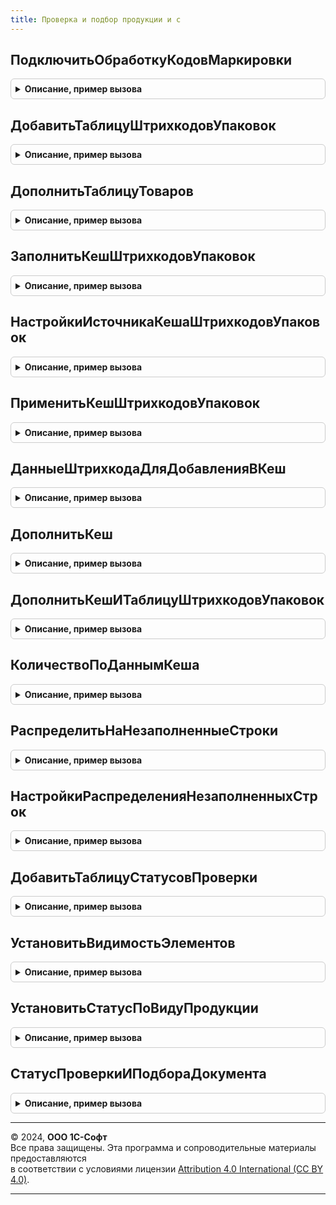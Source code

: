 ```yaml
---
title: Проверка и подбор продукции и с
---
```



## ПодключитьОбработкуКодовМаркировки
<details style="margin: 1em 0; padding: 0.5em; border: 1px solid #ccc; border-radius: 6px;">

<summary style="font-weight: bold; cursor: pointer;">Описание, пример вызова</summary>

```bsl

Процедура ПодключитьОбработкуКодовМаркировки(Форма, ЕстьТабличнаяЧастьШтрихкодыУпаковок=Истина, ДополнительныеКлючиШтрихкодовУпаковок = "") Экспорт
```

Пример вызова
```bsl
ПроверкаИПодборПродукцииИС.ПодключитьОбработкуКодовМаркировки(Форма, ЕстьТабличнаяЧастьШтрихкодыУпаковок, ДополнительныеКлючиШтрихкодовУпаковок);
```
</details>

## ДобавитьТаблицуШтрихкодовУпаковок
<details style="margin: 1em 0; padding: 0.5em; border: 1px solid #ccc; border-radius: 6px;">

<summary style="font-weight: bold; cursor: pointer;">Описание, пример вызова</summary>

```bsl

Процедура ДобавитьТаблицуШтрихкодовУпаковок(Форма, ПараметрыИнтеграции, ДобавляемыеРеквизиты, ДополнительныеКлючи = "") Экспорт
```

Пример вызова
```bsl
ПроверкаИПодборПродукцииИС.ДобавитьТаблицуШтрихкодовУпаковок(Форма, ПараметрыИнтеграции, ДобавляемыеРеквизиты, ДополнительныеКлючи);
```
</details>

## ДополнитьТаблицуТоваров
<details style="margin: 1em 0; padding: 0.5em; border: 1px solid #ccc; border-radius: 6px;">

<summary style="font-weight: bold; cursor: pointer;">Описание, пример вызова</summary>

```bsl

Процедура ДополнитьТаблицуТоваров(Форма, ПараметрыИнтеграции, ПутьКРеквизиту, ДобавляемыеРеквизиты) Экспорт
```

Пример вызова
```bsl
ПроверкаИПодборПродукцииИС.ДополнитьТаблицуТоваров(Форма, ПараметрыИнтеграции, ПутьКРеквизиту, ДобавляемыеРеквизиты) 
```
</details>

## ЗаполнитьКешШтрихкодовУпаковок
<details style="margin: 1em 0; padding: 0.5em; border: 1px solid #ccc; border-radius: 6px;">

<summary style="font-weight: bold; cursor: pointer;">Описание, пример вызова</summary>

```bsl

Процедура ЗаполнитьКешШтрихкодовУпаковок(Форма, Настройки = Неопределено, Инициализация = Ложь) Экспорт
```

Пример вызова
```bsl
ПроверкаИПодборПродукцииИС.ЗаполнитьКешШтрихкодовУпаковок(Форма, Настройки, Инициализация);
```
</details>

## НастройкиИсточникаКешаШтрихкодовУпаковок
<details style="margin: 1em 0; padding: 0.5em; border: 1px solid #ccc; border-radius: 6px;">

<summary style="font-weight: bold; cursor: pointer;">Описание, пример вызова</summary>

```bsl

// Возвращает настройки, используемые для встраивания интерфейса кеша штрихкодов упаковок в конкретную форму.
//
// Параметры:
//  ЭтоДокументГосИС - Булево - преднастройка для библиотечных документов (все товары маркируемые)
//
// Возвращаемое значение:
//  Структура -- настройки встраивания:
// * Объект - Строка - имя реквизита формы Объект (сама форма если пусто).
// * ВсеМаркируемые - Булево - истина - не проверять товары на признак "Маркируемые".
// * ИспользоватьОСУ - Булево - истина - проверять товары на признак "АвтоматическийОСУИС".
// * Сценарий - Число - индекс используемой настройки.
// * Штрихкоды - Строка - имя табличной части "Штрихкоды упаковок".
// * ШтрихкодУпаковки - Строка - имя колонки табличной части "Штрихкоды упаковок" содержащей ссылку на штрихкод.
// * Товары - Строка - имя табличной части "Товары".
// * Серии - Строка - имя табличной части "Серии".
// * Количество - Строка - имя колонки "Количество" в табличных частях.
// * ЧастичноеВыбытие - Булево - в документе осуществляется частичное выбытие по кодам маркировки
// * ВключаяКомплектующие - Булево - для маркировки наборов в документе "Маркировка товаров ИС МП"
Функция НастройкиИсточникаКешаШтрихкодовУпаковок(ЭтоДокументГосИС = Ложь) Экспорт
```

Пример вызова
```bsl
Результат = ПроверкаИПодборПродукцииИС.НастройкиИсточникаКешаШтрихкодовУпаковок(ЭтоДокументГосИС);
```
</details>

## ПрименитьКешШтрихкодовУпаковок
<details style="margin: 1em 0; padding: 0.5em; border: 1px solid #ccc; border-radius: 6px;">

<summary style="font-weight: bold; cursor: pointer;">Описание, пример вызова</summary>

```bsl

// Обновляет статусы проверки и подбора в строках таблицы товаров формы (документа)
//
// Параметры:
//   Форма               - ФормаКлиентскогоПриложения - форма для обновления статусов строк.
//   Настройки           - Неопределено, Структура    - (См. НастройкиИсточникаКешаШтрихкодовУпаковок).
//   ОбновитьТовары      - Булево                     - необходимость обновить таблицу товаров по таблице штрихкодов.
//   ДополнительныеКлючи - Строка                     - ключи связи строк табличных частей.
//
Процедура ПрименитьКешШтрихкодовУпаковок(Форма, Настройки = Неопределено, ОбновитьТовары = Ложь, ДополнительныеКлючи = "") Экспорт
```

Пример вызова
```bsl
ПроверкаИПодборПродукцииИС.ПрименитьКешШтрихкодовУпаковок(Форма, Настройки, ОбновитьТовары, ДополнительныеКлючи);
```
</details>

## ДанныеШтрихкодаДляДобавленияВКеш
<details style="margin: 1em 0; padding: 0.5em; border: 1px solid #ccc; border-radius: 6px;">

<summary style="font-weight: bold; cursor: pointer;">Описание, пример вызова</summary>

```bsl

//Для связи механизма штрихкодирования и кеша строк: является входящим параметром
//   при обработке данных кода маркировки (добавлении кода маркировки или упаковки в таблицу штрихкодов упаковок),
//   для обновления кеша штрихкодов упаковок добавлением вместо пересчета.
//
//Параметры:
//   ДанныеШтрихкода - Структура, СтрокаДереваЗначений - разобранные данные штрихкода.
//   Специфика       - Строка - ключ описания специфики данных штрихкода.
//
//Возвращаемое значение:
//   Структура - поля кеша и служебная информация:
//
// * Специфика - Строка - специфика штрихкода и кеша
//
// * ШтрихкодУпаковки - СправочникСсылка.ШтрихкодыУпаковокТоваров  - добавляемый штрихкод.
// * Номенклатура     - ОпределяемыйТип.Номенклатура               - номенклатура из упаковки или кода маркировки.
// * Характеристика   - ОпределяемыйТип.ХарактеристикаНоменклатуры - характеристика из упаковки или кода маркировки.
// * Серия            - ОпределяемыйТип.СерияНоменклатуры          - серия из упаковки или кода маркировки.
// * Количество       - Число                                      - количество добавленных единиц.
//
// * GTIN - ОпределяемыйТип.GTIN - GTIN номенклатуры (если доступны коды маркировки остатков);
//
// * ИдентификаторПроисхожденияВЕТИС - ОпределяемыйТип.ИдентификаторПроисхожденияВЕТИС - для маркировки молочной продукции;
// * СрокГодности                    - Дата                                            - для маркировки молочной продукции;
// * СкоропортящаясяПродукция   - Булево                                          - для маркировки молочной продукции;
// * ШтрихкодОднороднойУпаковки      - СправочникСсылка.ШтрихкодыУпаковокТоваров       - для маркировки молочной продукции;
//
// * ЧастичноеВыбытиеОтдельнойНоменклатуры - Булево - при добавлении отдельной номенклатуры частичного выбытия
//
Функция ДанныеШтрихкодаДляДобавленияВКеш(ДанныеШтрихкода, Специфика = Неопределено) Экспорт
```

Пример вызова
```bsl
Результат = ПроверкаИПодборПродукцииИС.ДанныеШтрихкодаДляДобавленияВКеш(ДанныеШтрихкода, Специфика);
```
</details>

## ДополнитьКеш
<details style="margin: 1em 0; padding: 0.5em; border: 1px solid #ccc; border-radius: 6px;">

<summary style="font-weight: bold; cursor: pointer;">Описание, пример вызова</summary>

```bsl

// Для связи механизма штрихкодирования и кеша строк: обновление кеша по добавленному коду маркировки.
//   Прикладные документы (без специфики без заполнения табличной части).
//
// Параметры:
//   Форма             - ФормаКлиентскогоПриложения           - источник вызова.
//   ОбновляемаяСтрока - См. ДанныеШтрихкодаДляДобавленияВКеш.
//   Сценарий          - Число                                - ключ кеша
//
Процедура ДополнитьКеш(Форма, ОбновляемаяСтрока, Сценарий = 0) Экспорт
```

Пример вызова
```bsl
ПроверкаИПодборПродукцииИС.ДополнитьКеш(Форма, ОбновляемаяСтрока, Сценарий);
```
</details>

## ДополнитьКешИТаблицуШтрихкодовУпаковок
<details style="margin: 1em 0; padding: 0.5em; border: 1px solid #ccc; border-radius: 6px;">

<summary style="font-weight: bold; cursor: pointer;">Описание, пример вызова</summary>

```bsl

// Для связи механизма штрихкодирования и кеша строк: обновление кеша по добавленному коду маркировки.
// Только для ТЧ ШтрихкодыУпаковок (библиотечное использование)
//
// Параметры:
//  Форма - ФормаКлиентскогоПриложения - источник вызова.
//  ОбновляемаяСтрока - См. ДанныеШтрихкодаДляДобавленияВКеш.
//  ДобавленныеШтрихкодыУпаковок - Неопределено, Массив Из СправочникСсылка.ШтрихкодыУпаковокТоваров - уже добавленные штрихкоды упаковок (специфика документа маркировки)
//  Сценарий - Число - Ключ сценария использования
//  ИмяТЧ - Строка - Имя табличной части штрихкодов сценария использования
Процедура ДополнитьКешИТаблицуШтрихкодовУпаковок(Форма, ОбновляемаяСтрока, Экспорт
```

Пример вызова
```bsl
ПроверкаИПодборПродукцииИС.ДополнитьКешИТаблицуШтрихкодовУпаковок(Форма, ОбновляемаяСтрока, );
```
</details>

## КоличествоПоДаннымКеша
<details style="margin: 1em 0; padding: 0.5em; border: 1px solid #ccc; border-radius: 6px;">

<summary style="font-weight: bold; cursor: pointer;">Описание, пример вызова</summary>

```bsl

//Для связи механизма штрихкодирования и кеша строк: получение текущих данных кеша по добавляемому коду маркировки
//
//Параметры:
//   Форма - ФормаКлиентскогоПриложения - источник вызова.
//   ОбновляемаяСтрока - (См. ДанныеШтрихкодаДляДобавленияВКеш)
//   ИмяПоляКоличество - Строка - требуемая колонка количества.
//   Сценарий - Число - индекс сценария использования.
//
//Возвращаемое значение:
//   Число - количество единиц по кодам маркировки по полям поиска текущей маркируемой продукции
//
Функция КоличествоПоДаннымКеша(Форма, ОбновляемаяСтрока, ИмяПоляКоличество = "Количество", Сценарий = 0) Экспорт
```

Пример вызова
```bsl
Результат = ПроверкаИПодборПродукцииИС.КоличествоПоДаннымКеша(Форма, ОбновляемаяСтрока, ИмяПоляКоличество, Сценарий);
```
</details>

## РаспределитьНаНезаполненныеСтроки
<details style="margin: 1em 0; padding: 0.5em; border: 1px solid #ccc; border-radius: 6px;">

<summary style="font-weight: bold; cursor: pointer;">Описание, пример вызова</summary>

```bsl

// При сканировании кода маркировки, требующего уточнения, забирает количество с не полностью заполненных строк
//   с той же номенклатурой и характеристикой.
// Требования: в форме используется механика статусов проверки и подбора строк.
//
// Параметры:
//   Форма - ФормаКлиентскогоПриложения - форма в которой происходит сканирование
//   ОбновляемаяСтрока - См. ДанныеШтрихкодаДляДобавленияВКеш.
//   Настройки - см. НастройкиРаспределенияНезаполненныхСтрок
//
// Возвращаемое значение:
//   Массив - измененные строки табличной части
Функция РаспределитьНаНезаполненныеСтроки(Форма, Знач ОбновляемаяСтрока, Настройки = Неопределено) Экспорт
```

Пример вызова
```bsl
Результат = ПроверкаИПодборПродукцииИС.РаспределитьНаНезаполненныеСтроки(Форма, ОбновляемаяСтрока, Настройки);
```
</details>

## НастройкиРаспределенияНезаполненныхСтрок
<details style="margin: 1em 0; padding: 0.5em; border: 1px solid #ccc; border-radius: 6px;">

<summary style="font-weight: bold; cursor: pointer;">Описание, пример вызова</summary>

```bsl

// Настройки распределения незаполненных строк.
//
// Параметры:
//  ЕстьСерии - Булево - возможность распределения с недозаполненных строк с пустой/той же серией.
//
// Возвращаемое значение:
//  Структура - описание имен полей, которые будут использоваться для поиска недозаполненных строк
Функция НастройкиРаспределенияНезаполненныхСтрок(ЕстьСерии = "Серия") Экспорт
```

Пример вызова
```bsl
Результат = ПроверкаИПодборПродукцииИС.НастройкиРаспределенияНезаполненныхСтрок(ЕстьСерии);
```
</details>

## ДобавитьТаблицуСтатусовПроверки
<details style="margin: 1em 0; padding: 0.5em; border: 1px solid #ccc; border-radius: 6px;">

<summary style="font-weight: bold; cursor: pointer;">Описание, пример вызова</summary>

```bsl

Процедура ДобавитьТаблицуСтатусовПроверки(Форма, ПараметрыИнтеграции, ДобавляемыеРеквизиты) Экспорт
```

Пример вызова
```bsl
ПроверкаИПодборПродукцииИС.ДобавитьТаблицуСтатусовПроверки(Форма, ПараметрыИнтеграции, ДобавляемыеРеквизиты) 
```
</details>

## УстановитьВидимостьЭлементов
<details style="margin: 1em 0; padding: 0.5em; border: 1px solid #ccc; border-radius: 6px;">

<summary style="font-weight: bold; cursor: pointer;">Описание, пример вызова</summary>

```bsl

Процедура УстановитьВидимостьЭлементов(Форма, ВидПродукции, ВидимостьЭлементов, Сценарий = 0) Экспорт
```

Пример вызова
```bsl
ПроверкаИПодборПродукцииИС.УстановитьВидимостьЭлементов(Форма, ВидПродукции, ВидимостьЭлементов, Сценарий);
```
</details>

## УстановитьСтатусПоВидуПродукции
<details style="margin: 1em 0; padding: 0.5em; border: 1px solid #ccc; border-radius: 6px;">

<summary style="font-weight: bold; cursor: pointer;">Описание, пример вызова</summary>

```bsl

Процедура УстановитьСтатусПоВидуПродукции(Форма, ВидПродукции, Статус, Сценарий) Экспорт
```

Пример вызова
```bsl
ПроверкаИПодборПродукцииИС.УстановитьСтатусПоВидуПродукции(Форма, ВидПродукции, Статус, Сценарий) 
```
</details>

## СтатусПроверкиИПодбораДокумента
<details style="margin: 1em 0; padding: 0.5em; border: 1px solid #ccc; border-radius: 6px;">

<summary style="font-weight: bold; cursor: pointer;">Описание, пример вызова</summary>

```bsl

Функция СтатусПроверкиИПодбораДокумента(Документ, ВидМаркируемойПродукции, Сценарий = 0) Экспорт
```

Пример вызова
```bsl
Результат = ПроверкаИПодборПродукцииИС.СтатусПроверкиИПодбораДокумента(Документ, ВидМаркируемойПродукции, Сценарий);
```
</details>

---

© 2024, **ООО 1С-Софт**  
Все права защищены. Эта программа и сопроводительные материалы предоставляются  
в соответствии с условиями лицензии [Attribution 4.0 International (CC BY 4.0)](https://creativecommons.org/licenses/by/4.0/legalcode).

---
